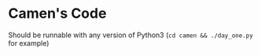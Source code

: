 # Camen's Code

Should be runnable with any version of Python3 (`cd camen && ./day_one.py` for example)
